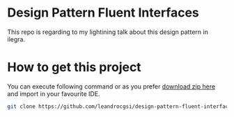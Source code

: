 # Design Pattern Fluent Interfaces

This repo is regarding to my lightining talk about this design pattern in ilegra.


# How to get this project

You can execute following command or as you prefer [download zip here](https://github.com/leandrocgsi/design-pattern-fluent-interfaces/archive/master.zip) and import in your favourite IDE.

```sh
git clone https://github.com/leandrocgsi/design-pattern-fluent-interfaces.git
```

